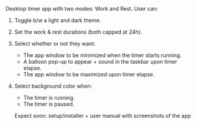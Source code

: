 Desktop timer app with two modes: Work and Rest. User can:
1. Toggle b/w a light and dark theme.
2. Set the work & rest durations (both capped at 24h).
3. Select whether or not they want:
   - The app window to be minimized when the timer starts running.
   - A balloon pop-up to appear + sound in the taskbar upon timer elapse.
   - The app window to be maximized upon timer elapse.
4. Select background color when:
   - The timer is running.
   - The timer is paused.
  
   Expect soon: setup/installer + user manual with screenshots of the app
